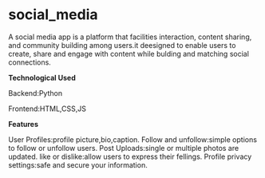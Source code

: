 # social_media
A social media app is a platform that facilities interaction, content sharing, and community building among users.it deesigned to enable users to create, share and engage with content while bulding and matching social connections.

**Technological Used**

Backend:Python

Frontend:HTML,CSS,JS

**Features**

User Profiles:profile picture,bio,caption.
Follow and unfollow:simple options to follow or unfollow users.
Post Uploads:single or multiple photos are updated.
like or dislike:allow users to express their fellings.
Profile privacy settings:safe and secure your information.




